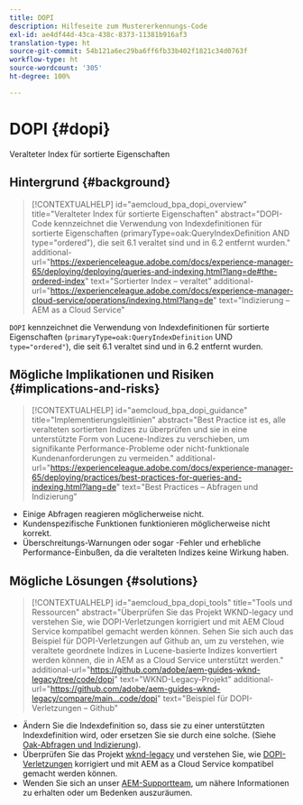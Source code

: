 ```yaml
---
title: DOPI
description: Hilfeseite zum Mustererkennungs-Code
exl-id: ae4df44d-43ca-438c-8373-11381b916af3
translation-type: ht
source-git-commit: 54b121a6ec29ba6ff6fb33b402f1821c34d0763f
workflow-type: ht
source-wordcount: '305'
ht-degree: 100%

---
```


# DOPI {#dopi}

Veralteter Index für sortierte Eigenschaften

## Hintergrund {#background}

>[!CONTEXTUALHELP]
>id="aemcloud_bpa_dopi_overview"
>title="Veralteter Index für sortierte Eigenschaften"
>abstract="DOPI-Code kennzeichnet die Verwendung von Indexdefinitionen für sortierte Eigenschaften (primaryType=oak:QueryIndexDefinition AND type=&quot;ordered&quot;), die seit 6.1 veraltet sind und in 6.2 entfernt wurden."
>additional-url="https://experienceleague.adobe.com/docs/experience-manager-65/deploying/deploying/queries-and-indexing.html?lang=de#the-ordered-index" text="Sortierter Index – veraltet"
>additional-url="https://experienceleague.adobe.com/docs/experience-manager-cloud-service/operations/indexing.html?lang=de" text="Indizierung – AEM as a Cloud Service"

`DOPI` kennzeichnet die Verwendung von Indexdefinitionen für sortierte Eigenschaften (`primaryType=oak:QueryIndexDefinition` UND `type="ordered"`), die seit 6.1 veraltet sind und in 6.2 entfernt wurden.

## Mögliche Implikationen und Risiken {#implications-and-risks}

>[!CONTEXTUALHELP]
>id="aemcloud_bpa_dopi_guidance"
>title="Implementierungsleitlinien"
>abstract="Best Practice ist es, alle veralteten sortierten Indizes zu überprüfen und sie in eine unterstützte Form von Lucene-Indizes zu verschieben, um signifikante Performance-Probleme oder nicht-funktionale Kundenanforderungen zu vermeiden."
>additional-url="https://experienceleague.adobe.com/docs/experience-manager-65/deploying/practices/best-practices-for-queries-and-indexing.html?lang=de" text="Best Practices – Abfragen und Indizierung"

* Einige Abfragen reagieren möglicherweise nicht.
* Kundenspezifische Funktionen funktionieren möglicherweise nicht korrekt.
* Überschreitungs-Warnungen oder sogar -Fehler und erhebliche Performance-Einbußen, da die veralteten Indizes keine Wirkung haben.

## Mögliche Lösungen {#solutions}

>[!CONTEXTUALHELP]
>id="aemcloud_bpa_dopi_tools"
>title="Tools und Ressourcen"
>abstract="Überprüfen Sie das Projekt WKND-legacy und verstehen Sie, wie DOPI-Verletzungen korrigiert und mit AEM Cloud Service kompatibel gemacht werden können. Sehen Sie sich auch das Beispiel für DOPI-Verletzungen auf Github an, um zu verstehen, wie veraltete geordnete Indizes in Lucene-basierte Indizes konvertiert werden können, die in AEM as a Cloud Service unterstützt werden."
>additional-url="https://github.com/adobe/aem-guides-wknd-legacy/tree/code/dopi" text="WKND-Legacy-Projekt"
>additional-url="https://github.com/adobe/aem-guides-wknd-legacy/compare/main...code/dopi" text="Beispiel für DOPI-Verletzungen – Github"

* Ändern Sie die Indexdefinition so, dass sie zu einer unterstützten Indexdefinition wird, oder ersetzen Sie sie durch eine solche. (Siehe [Oak-Abfragen und Indizierung](https://experienceleague.adobe.com/docs/experience-manager-65/deploying/deploying/queries-and-indexing.html?lang=de)).
* Überprüfen Sie das Projekt [wknd-legacy](https://github.com/adobe/aem-guides-wknd-legacy/tree/code/dopi) und verstehen Sie, wie [DOPI-Verletzungen](https://github.com/adobe/aem-guides-wknd-legacy/compare/main...code/dopi) korrigiert und mit AEM as a Cloud Service kompatibel gemacht werden können.
* Wenden Sie sich an unser [AEM-Supportteam](https://helpx.adobe.com/de/enterprise/using/support-for-experience-cloud.html), um nähere Informationen zu erhalten oder um Bedenken auszuräumen.

